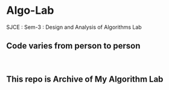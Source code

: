 # Algo-Lab
SJCE : Sem-3 : Design and Analysis of Algorithms Lab
<br>
## Code varies from person to person
<br>

This repo is Archive of My Algorithm Lab
---
